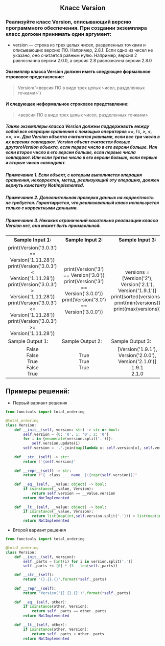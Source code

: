 <h2 style="text-align:center">Класс Version</h2>

### Реализуйте класс Version, описывающий версию программного обеспечения. При создании экземпляра класс должен принимать один аргумент:
* version — строка из трех целых чисел, разделенных точками и описывающих версию ПО. Например, 2.8.1. Если одно из чисел не указано, оно считается равным нулю. Например, версия 2 равнозначна версии 2.0.0, а версия 2.8 равнозначна версии 2.8.0
#### Экземпляр класса Version должен иметь следующее формальное строковое представление:
> Version('<версия ПО в виде трех целых чисел, разделенных точками>')
#### И следующее неформальное строковое представление:
> <версия ПО в виде трех целых чисел, разделенных точками>

##### Также экземпляры класса Version должны поддерживать между собой все операции сравнения с помощью операторов ==, !=, >, <, >=, <=. Два Version объекта считаются равными, если все три числа в их версиях совпадают. Version объект считается больше другогоVersion объекта, если первое число в его версии больше. Или если второе число в его версии больше, если первые числа совпадают. Или если третье число в его версии больше, если первые и вторые числа совпадают.
##### Примечание 1. Если объект, с которым выполняется операция сравнения, некорректен, метод, реализующий эту операцию, должен вернуть константу NotImplemented.
##### Примечание 2. Дополнительная проверка данных на корректность не требуется. Гарантируется, что реализованный класс используется только с корректными данными.
##### Примечание 3. Никаких ограничений касательно реализации класса Version нет, она может быть произвольной.

<table align="center">
  <tbody>
    <tr>
      <th>Sample Input 1: </th>
      <th>Sample Input 2: </th>
      <th>Sample Input 3: </th>
    </tr>
    <tr>
      <td align="center">print(Version('3.0.3') == Version('1.11.28'))<br>
                          print(Version('3.0.3') < Version('1.11.28'))<br>
                          print(Version('3.0.3') > Version('1.11.28'))<br>
                          print(Version('3.0.3') <= Version('1.11.28'))<br>
                          print(Version('3.0.3') >= Version('1.11.28'))<br></td>
      <td align="center">print(Version('3') == Version('3.0'))<br>
                          print(Version('3') == Version('3.0.0'))<br>
                          print(Version('3.0') == Version('3.0.0'))<br></td>
      <td align="center">versions = [Version('2'), Version('2.1'), Version('1.9.1')]<br>
                          print(sorted(versions))<br>
                          print(min(versions))<br>
                          print(max(versions))<br></td>
    </tr>
    <tr>
      <td>Sample Output 1:</td>
      <td>Sample Output 2:</td>
      <td>Sample Output 3:</td>
      </tr>
    <tr>
      <td align="center">
                        False<br>
                        False<br>
                        True<br>
                        False<br>
                        True<br>
      </td>
      <td align="center">
                        True<br>
                          True<br>
                          True<br>
      </td>
      <td align="center">
                        [Version('1.9.1'), Version('2.0.0'), Version('2.1.0')]<br>
                        1.9.1<br>
                        2.1.0<br>
      </td>
    </tr>
  </tbody>
</table>



## Примеры решений:
* Первый вариант решения
```python
from functools import total_ordering

@total_ordering
class Version:
    def __init__(self, version: str) -> str or bool:
        self.version = {0: '0', 1: '0', 2: '0'}
        for i in {enumerate(version.split('.'))}:
            self.version.update(i)
        self.version = '.'.join(map(lambda x: self.version[x], self.version))
        
    def __str__(self) -> str:
        return f'{self.version}'
    
    def __repr__(self) -> str:
        return f"{__class__.__name__}({repr(self.version)})"
    
    def __eq__(self, __value: object) -> bool:
        if isinstance(__value, Version):
            return self.version == __value.version
        return NotImplemented
        
    def __lt__(self, __value: object) -> bool:
        if isinstance(__value, Version):
            return list(map(int,self.version.split('.'))) < list(map(int, __value.version.split('.')))
        return NotImplemented
```
* Второй вариант решения

```python
from functools import total_ordering

@total_ordering
class Version:
    def __init__(self, version):
        self._parts = [int(i) for i in version.split('.')]
        self._parts += [0] * (3 - len(self._parts))

    def __str__(self):
        return '{}.{}.{}'.format(*self._parts)
    
    def __repr__(self):
        return "Version('{}.{}.{}')".format(*self._parts)
    
    def __eq__(self, other):
        if isinstance(other, Version):
            return self._parts == other._parts
        return NotImplemented
    
    def __lt__(self, other):
        if isinstance(other, Version):
            return self._parts < other._parts
        return NotImplemented
```


